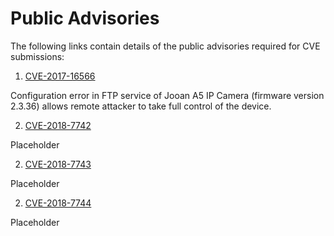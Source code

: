 # Public Advisories

The following links contain details of the public advisories required for CVE submissions: 


1. [CVE-2017-16566](https://siggyd.github.io/Advisories/CVE-2017-16566)   

Configuration error in FTP service of Jooan A5 IP Camera (firmware version 2.3.36) allows remote attacker to take full control of the device.   

2. [CVE-2018-7742](https://siggyd.github.io/Advisories/CVE-2018-774)   

Placeholder   

2. [CVE-2018-7743](https://siggyd.github.io/Advisories/CVE-2018-774)     

Placeholder   

2. [CVE-2018-7744](https://siggyd.github.io/Advisories/CVE-2018-774)   

Placeholder   
